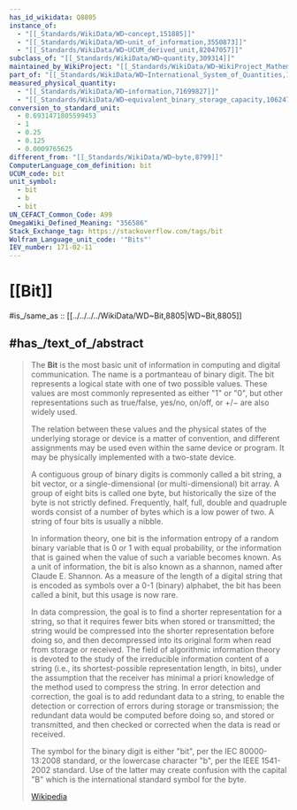 ```yaml
---
has_id_wikidata: Q8805
instance_of:
  - "[[_Standards/WikiData/WD~concept,151885]]"
  - "[[_Standards/WikiData/WD~unit_of_information,3550873]]"
  - "[[_Standards/WikiData/WD~UCUM_derived_unit,82047057]]"
subclass_of: "[[_Standards/WikiData/WD~quantity,309314]]"
maintained_by_WikiProject: "[[_Standards/WikiData/WD~WikiProject_Mathematics,8487137]]"
part_of: "[[_Standards/WikiData/WD~International_System_of_Quantities,16203461]]"
measured_physical_quantity:
  - "[[_Standards/WikiData/WD~information,71699827]]"
  - "[[_Standards/WikiData/WD~equivalent_binary_storage_capacity,106247681]]"
conversion_to_standard_unit:
  - 0.6931471805599453
  - 1
  - 0.25
  - 0.125
  - 0.0009765625
different_from: "[[_Standards/WikiData/WD~byte,8799]]"
ComputerLanguage_com_definition: bit
UCUM_code: bit
unit_symbol:
  - bit
  - b
  - bit
UN_CEFACT_Common_Code: A99
OmegaWiki_Defined_Meaning: "356586"
Stack_Exchange_tag: https://stackoverflow.com/tags/bit
Wolfram_Language_unit_code: '"Bits"'
IEV_number: 171-02-11
---
```


# [[Bit]] 

#is_/same_as :: [[../../../../WikiData/WD~Bit,8805|WD~Bit,8805]] 

## #has_/text_of_/abstract 

> The **Bit** is the most basic unit of information in computing and digital communication. 
> The name is a portmanteau of binary digit. The bit represents a logical state with one of two possible values. 
> These values are most commonly represented as either "1" or "0", 
> but other representations such as true/false, yes/no, on/off, or +/− are also widely used.
>
> The relation between these values and the physical states of the underlying storage or device is a matter of convention, and different assignments may be used even within the same device or program. It may be physically implemented with a two-state device.
>
> A contiguous group of binary digits is commonly called a bit string, a bit vector, or a single-dimensional (or multi-dimensional) bit array. A group of eight bits is called one byte, but historically the size of the byte is not strictly defined. Frequently, half, full, double and quadruple words consist of a number of bytes which is a low power of two. A string of four bits is usually a nibble.
>
> In information theory, one bit is the information entropy of a random binary variable that is 0 or 1 with equal probability, or the information that is gained when the value of such a variable becomes known. As a unit of information, the bit is also known as a shannon, named after Claude E. Shannon.  As a measure of the length of a digital string that is encoded as symbols over a 0-1 (binary) alphabet, the bit has been called a binit, but this usage is now rare.
>
> In data compression, the goal is to find a shorter representation for a string, so that it requires fewer bits when stored or transmitted; the string would be compressed into the shorter representation before doing so, and then decompressed into its original form when read from storage or received. The field of algorithmic information theory is devoted to the study of the irreducible information content of a string (i.e., its shortest-possible representation length, in bits), under the assumption that the receiver has minimal a priori knowledge of the method used to compress the string. In error detection and correction, the goal is to add redundant data to a string, to enable the detection or correction of errors during storage or transmission; the redundant data would be computed before doing so, and stored or transmitted, and then checked or corrected when the data is read or received.
>
> The symbol for the binary digit is either "bit", per the IEC 80000-13:2008 standard, or the lowercase character "b", per the IEEE 1541-2002 standard. Use of the latter may create confusion with the capital "B" which is the international standard symbol for the byte.
>
> [Wikipedia](https://en.wikipedia.org/wiki/Bit) 

